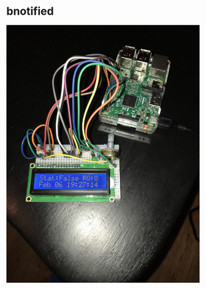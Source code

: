 # bnotified

![rpi_waiting](static/waiting.jpg?raw=true "Raspberry Pi Waiting for Website Request")
